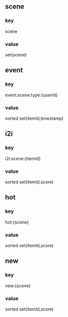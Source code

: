 ## scene
### key
scene
### value
set(scene)

## event
### key 
event:scene:type:{userId} 
### value
sorted set(itemId,timestamp) 

## i2i
### key
i2i:scene:{itemId}
### value
sorted set(itemId,score)

## hot
### key
hot:{scene}
### value
sorted set(itemId,score)

## new 
### key
new:{scene}
### value
sorted set(itemId,score)
